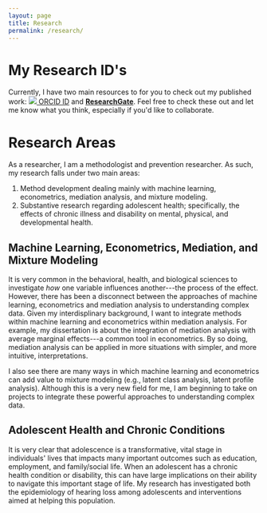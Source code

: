 ```yaml
---
layout: page
title: Research
permalink: /research/
---
```



# My Research ID's

Currently, I have two main resources to for you to check out my published work: [<img src="https://orcid.org/sites/default/files/images/orcid_16x16.png"> ORCID ID](https://orcid.org/0000-0002-2137-1391) and [**ResearchGate**](https://www.researchgate.net/profile/Tyson_Barrett). Feel free to check these out and let me know what you think, especially if you'd like to collaborate.

# Research Areas

As a researcher, I am a methodologist and prevention researcher. As such, my research falls under two main areas:

1. Method development dealing mainly with machine learning, econometrics, mediation analysis, and mixture modeling.
2. Substantive research regarding adolescent health; specifically, the effects of chronic illness and disability on mental, physical, and developmental health.

## Machine Learning, Econometrics, Mediation, and Mixture Modeling

It is very common in the behavioral, health, and biological sciences to investigate *how* one variable influences another---the process of the effect. However, there has been a disconnect between the approaches of machine learning, econometrics and mediation analysis to understanding complex data. Given my interdisplinary background, I want to integrate methods within machine learning and econometrics within mediation analysis. For example, my dissertation is about the integration of mediation analysis with average marginal effects---a common tool in econometrics. By so doing, mediation analysis can be applied in more situations with simpler, and more intuitive, interpretations.

I also see there are many ways in which machine learning and econometrics can add value to mixture modeling (e.g., latent class analysis, latent profile analysis). Although this is a very new field for me, I am beginning to take on projects to integrate these powerful approaches to understanding complex data.

## Adolescent Health and Chronic Conditions

It is very clear that adolescence is a transformative, vital stage in individuals' lives that impacts many important outcomes such as education, employment, and family/social life. When an adolescent has a chronic health condition or disability, this can have large implications on their ability to navigate this important stage of life. My research has investigated both the epidemiology of hearing loss among adolescents and interventions aimed at helping this population.



